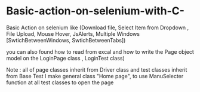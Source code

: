 # Basic-action-on-selenium-with-C-
Basic Action on selenium like (Download file, Select Item from Dropdown , File Upload, Mouse Hover, JsAlerts, Multiple Windows [SwtichBetweenWindows, SwtichBetweenTabs])

you can also found how to read from excal and how to write the Page object model on the LoginPage class , LoginTest class)
 
Note : 
all of page classes inherit from Driver class and test classes inherit from Base Test 
I make general class "Home page", to use ManuSelecter function at all test classes to open the page



